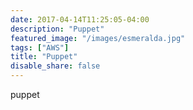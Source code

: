 ```yaml
---
date: 2017-04-14T11:25:05-04:00
description: "Puppet"
featured_image: "/images/esmeralda.jpg"
tags: ["AWS"]
title: "Puppet"
disable_share: false
---
```


puppet